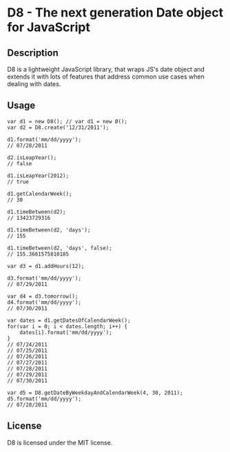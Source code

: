 D8 - The next generation Date object for JavaScript
===================================================

Description
-----------

D8 is a lightweight JavaScript library, that wraps JS's date object and extends it with lots of features that address common use cases when dealing with dates.

Usage
-------

    var d1 = new D8(); // var d1 = new Ø();
    var d2 = D8.create('12/31/2011');

    d1.format('mm/dd/yyyy');
    // 07/28/2011

    d2.isLeapYear();
    // false

    d1.isLeapYear(2012);
    // true

    d1.getCalendarWeek();
    // 30

    d1.timeBetween(d2);
    // 13423729316

    d1.timeBetween(d2, 'days');
    // 155

    d1.timeBetween(d2, 'days', false);
    // 155.3661575810185

    var d3 = d1.addHours(12);

    d3.format('mm/dd/yyyy');
    // 07/29/2011

    var d4 = d3.tomorrow();
    d4.format('mm/dd/yyyy');
    // 07/30/2011

    var dates = d1.getDatesOfCalendarWeek();
    for(var i = 0; i < dates.length; i++) {
        dates[i].format('mm/dd/yyyy');
    }
    // 07/24/2011
    // 07/25/2011
    // 07/26/2011
    // 07/27/2011
    // 07/28/2011
    // 07/29/2011
    // 07/30/2011

    var d5 = D8.getDateByWeekdayAndCalendarWeek(4, 30, 2011);
    d5.format('mm/dd/yyyy');
    // 07/28/2011

License
-------

D8 is licensed under the MIT license.
